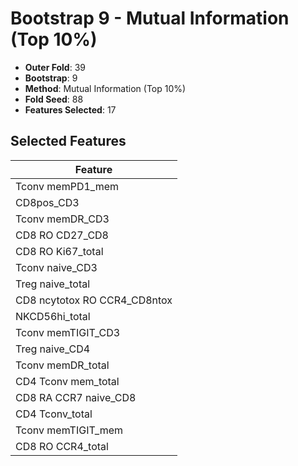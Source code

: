 # Bootstrap 9 - Mutual Information (Top 10%)

- **Outer Fold**: 39
- **Bootstrap**: 9
- **Method**: Mutual Information (Top 10%)
- **Fold Seed**: 88
- **Features Selected**: 17

## Selected Features

| Feature |
|---------|
| Tconv memPD1_mem |
| CD8pos_CD3 |
| Tconv memDR_CD3 |
| CD8 RO CD27_CD8 |
| CD8 RO Ki67_total |
| Tconv naive_CD3 |
| Treg naive_total |
| CD8 ncytotox RO CCR4_CD8ntox |
| NKCD56hi_total |
| Tconv memTIGIT_CD3 |
| Treg naive_CD4 |
| Tconv memDR_total |
| CD4 Tconv mem_total |
| CD8 RA CCR7 naive_CD8 |
| CD4 Tconv_total |
| Tconv memTIGIT_mem |
| CD8 RO CCR4_total |
